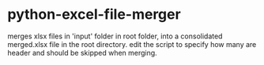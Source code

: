 # python-excel-file-merger

merges xlsx files in 'input' folder in root folder, into a consolidated merged.xlsx file in the root directory.
edit the script to specify how many are header and should be skipped when merging.
